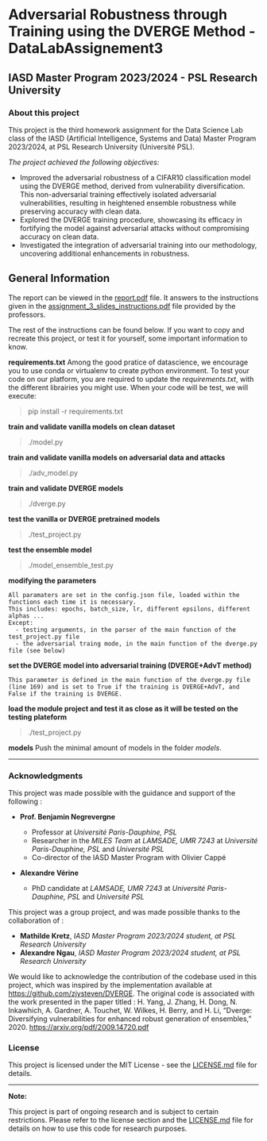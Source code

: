 # Adversarial Robustness through Training using the DVERGE Method - DataLabAssignement3

## IASD Master Program 2023/2024 - PSL Research University

### About this project

This project is the third homework assignment for the Data Science Lab class of the IASD (Artificial Intelligence, Systems and Data) Master Program 2023/2024, at PSL Research University (Université PSL).

*The project achieved the following objectives:*
- Improved the adversarial robustness of a CIFAR10 classification model using the DVERGE method, derived from vulnerability diversification. This non-adversarial training effectively isolated adversarial vulnerabilities, resulting in heightened ensemble robustness while preserving accuracy with clean data.
- Explored the DVERGE training procedure, showcasing its efficacy in fortifying the model against adversarial attacks without compromising accuracy on clean data.
- Investigated the integration of adversarial training into our methodology, uncovering additional enhancements in robustness.

## General Information

The report can be viewed in the [report.pdf](report.pdf) file. It answers to the instructions given in the [assignment_3_slides_instructions.pdf](assignment_3_slides_instructions.pdf) file provided by the professors.

The rest of the instructions can be found below. If you want to copy and recreate this project, or test it for yourself, some important information to know.

**requirements.txt**
Among the good pratice of datascience, we encourage you to use conda or virtualenv to create python environment. 
To test your code on our platform, you are required to update the *requirements.txt*, with the different librairies you might use. 
When your code will be test, we will execute: 
  > pip install -r requirements.txt

**train and validate vanilla models on clean dataset**
  > ./model.py
    
**train and validate vanilla models on adversarial data and attacks**
  > ./adv_model.py
    
**train and validate DVERGE models**
  > ./dverge.py
    
**test the vanilla or DVERGE pretrained models**
  > ./test_project.py

**test the ensemble model**
  > ./model_ensemble_test.py

**modifying the parameters**
  
    All paramaters are set in the config.json file, loaded within the functions each time it is necessary.
    This includes: epochs, batch_size, lr, different epsilons, different alphas ...
    Except: 
      - testing arguments, in the parser of the main function of the test_project.py file
      - the adversarial traing mode, in the main function of the dverge.py file (see below)

**set the DVERGE model into adversarial training (DVERGE+AdvT method)**

    This parameter is defined in the main function of the dverge.py file (line 169) and is set to True if the training is DVERGE+AdvT, and False if the training is DVERGE.

**load the module project and test it as close as it will be tested on the testing plateform**
  > ./test_project.py

**models**
Push the minimal amount of models in the folder *models*.

---

### Acknowledgments 

This project was made possible with the guidance and support of the following :

- **Prof. Benjamin Negrevergne**
  - Professor at *Université Paris-Dauphine, PSL*
  - Researcher in the *MILES Team* at *LAMSADE, UMR 7243* at *Université Paris-Dauphine, PSL* and *Université PSL*
  - Co-director of the IASD Master Program with Olivier Cappé

- **Alexandre Vérine**
  - PhD candidate at *LAMSADE, UMR 7243* at *Université Paris-Dauphine, PSL* and *Université PSL*
 
This project was a group project, and was made possible thanks to the collaboration of :

- **Mathilde Kretz**, *IASD Master Program 2023/2024 student, at PSL Research University*
- **Alexandre Ngau**, *IASD Master Program 2023/2024 student, at PSL Research University*

We would like to acknowledge the contribution of the codebase used in this project, which was inspired by the implementation available at https://github.com/zjysteven/DVERGE. The original code is associated with the work presented in the paper titled :
H. Yang, J. Zhang, H. Dong, N. Inkawhich, A. Gardner, A. Touchet, W. Wilkes, H. Berry, and H. Li, “Dverge:
Diversifying vulnerabilities for enhanced robust generation of ensembles,” 2020.
https://arxiv.org/pdf/2009.14720.pdf

### License

This project is licensed under the MIT License - see the [LICENSE.md](LICENSE.md) file for details.

---

**Note:**

This project is part of ongoing research and is subject to certain restrictions. Please refer to the license section and the [LICENSE.md](LICENSE.md) file for details on how to use this code for research purposes.

